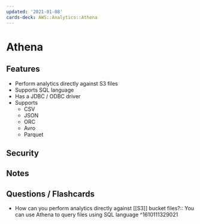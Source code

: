 ```yaml
---
updated: '2021-01-08'
cards-deck: AWS::Analytics::Athena
---
```


# Athena

## Features

- Perform analytics directly against S3 files
- Supports SQL language
- Has a JDBC / ODBC driver
- Supports
    - CSV
    - JSON
    - ORC
    - Avro
    - Parquet

## Security

## Notes

## Questions / Flashcards

- How can you perform analytics directly against [[S3]] bucket files?:: You can use Athena to query files using SQL language
^1610111329021
